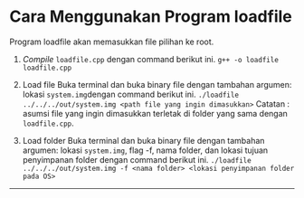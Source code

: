 # Cara Menggunakan Program loadfile

Program loadfile akan memasukkan file pilihan ke root.

1. _Compile_ `loadfile.cpp` dengan command berikut ini.
`g++ -o loadfile loadfile.cpp`

2. Load file
Buka terminal dan buka binary file dengan tambahan argumen: lokasi `system.img`dengan command berikut ini.
`./loadfile ../../../out/system.img <path file yang ingin dimasukkan>`
Catatan : asumsi file yang ingin dimasukkan terletak di folder yang sama dengan `loadfile.cpp`.

3. Load folder
Buka terminal dan buka binary file dengan tambahan argumen: lokasi `system.img`, flag -f, nama folder, dan lokasi tujuan penyimpanan folder dengan command berikut ini.
`./loadfile ../../../out/system.img -f <nama folder> <lokasi penyimpanan folder pada OS>`

___
